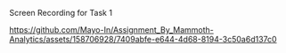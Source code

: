 Screen Recording for Task 1

https://github.com/Mayo-In/Assignment_By_Mammoth-Analytics/assets/158706928/7409abfe-e644-4d68-8194-3c50a6d137c0
